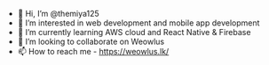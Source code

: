 - 👋 Hi, I’m @themiya125
- 👀 I’m interested in web development and mobile app development
- 🌱 I’m currently learning AWS cloud and React Native & Firebase
- 💞️ I’m looking to collaborate on Weowlus
- 📫 How to reach me  - https://weowlus.lk/

<!---
themiya125/themiya125 is a ✨ special ✨ repository because its `README.md` (this file) appears on your GitHub profile.
You can click the Preview link to take a look at your changes.
--->
